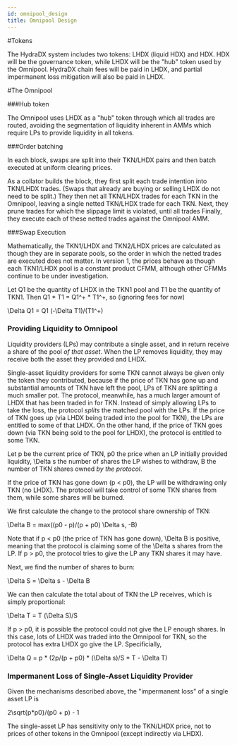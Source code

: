 ```yaml
---
id: omnipool_design
title: Omnipool Design
---
```


#Tokens

The HydraDX system includes two tokens: LHDX (liquid HDX) and HDX. HDX will be the governance token, while LHDX will
be the "hub" token used by the Omnipool. HydraDX chain fees will be paid in LHDX, and partial impermanent loss
mitigation will also be paid in LHDX.

#The Omnipool

###Hub token

The Omnipool uses LHDX as a "hub" token through which all trades are routed, avoiding the segmentation of liquidity
inherent in AMMs which require LPs to provide liquidity in all tokens.

###Order batching

In each block, swaps are split into their TKN/LHDX pairs and then batch executed at uniform clearing prices. 

As a collator builds the block, they first split each trade intention into TKN/LHDX trades. (Swaps
that already are buying or selling LHDX do not need to be split.)
They then net all TKN/LHDX trades for each TKN in the Omnipool, leaving a single netted TKN/LHDX trade for each TKN.
Next, they prune trades for which the slippage limit is violated, until all trades 
Finally, they execute each of these netted trades against the Omnipool AMM.

###Swap Execution

Mathematically, the TKN1/LHDX and TKN2/LHDX prices are calculated as though they are in separate pools, so the order
in which the netted trades are executed does not matter. In version 1, the prices behave as though each TKN1/LHDX pool
is a constant product CFMM, although other CFMMs continue to be under investigation.

Let Q1 be the quantity of LHDX in the TKN1 pool and T1 be the quantity of TKN1. Then Q1 * T1 = Q1^+ * T1^+, so
(ignoring fees for now)

\Delta Q1 = Q1 (-\Delta T1)/(T1^+)

### Providing Liquidity to Omnipool
Liquidity providers (LPs) may contribute a single asset, and in return receive a share of the pool *of that asset*. When
the LP removes liquidity, they may receive both the asset they provided and LHDX.

Single-asset liquidity providers for some TKN cannot always be given only the token they contributed, because if the
price of TKN has gone up and substantial amounts of TKN have left the pool, LPs of TKN are splitting a much smaller pot.
The protocol, meanwhile, has a much larger amount of LHDX that has been traded in for TKN. Instead of simply allowing
LPs to take the loss, the protocol *splits* the matched pool with the LPs. If the price of TKN goes up (via LHDX
being traded into the pool for TKN), the LPs are entitled to some of that LHDX. On the other hand, if the price of TKN
goes down (via TKN being sold to the pool for LHDX), the protocol is entitled to some TKN.

Let p be the current price of TKN, p0 the price when an LP initially provided liquidity, \Delta s the number of shares
the LP wishes to withdraw, B the number of TKN shares owned *by the protocol*.

If the price of TKN has gone down (p < p0), the LP will be withdrawing only TKN (no LHDX). The protocol will take
control of some TKN shares from them, while some shares will be burned.

We first calculate the change to the protocol share ownership of TKN:

\Delta B = max((p0 - p)/(p + p0) \Delta s, -B)

Note that if p < p0 (the price of TKN has gone down), \Delta B is positive, meaning that the protocol is claiming
some of the \Delta s shares from the LP. If p > p0, the protocol tries to give the LP any TKN shares it may have.

Next, we find the number of shares to burn:

\Delta S = \Delta s - \Delta B

We can then calculate the total about of TKN the LP receives, which is simply proportional:

\Delta T = T (\Delta S)/S

If p > p0, it is possible the protocol could not give the LP enough shares. In this case, lots of LHDX was traded into
the Omnipool for TKN, so the protocol has extra LHDX go give the LP. Specificially,

\Delta Q = p * (2p/(p + p0) * (\Delta s)/S * T - \Delta T)

### Impermanent Loss of Single-Asset Liquidity Provider
Given the mechanisms described above, the "impermanent loss" of a single asset LP is

2\sqrt{p*p0}/(p0 + p) - 1

The single-asset LP has sensitivity only to the TKN/LHDX price, not to prices of other tokens in the Omnipool (except
indirectly via LHDX).